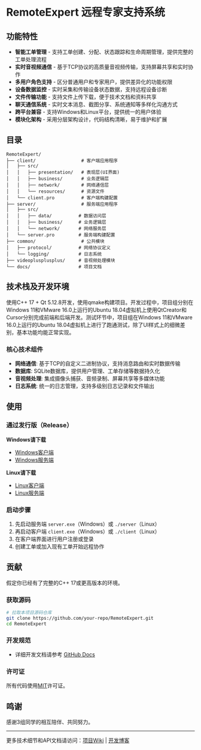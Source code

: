 # RemoteExpert 远程专家支持系统

## 功能特性

* **智能工单管理** - 支持工单创建、分配、状态跟踪和生命周期管理，提供完整的工单处理流程
* **实时音视频通信** - 基于TCP协议的高质量音视频传输，支持屏幕共享和实时协作
* **多用户角色支持** - 区分普通用户和专家用户，提供差异化的功能权限
* **设备数据监控** - 实时采集和传输设备状态数据，支持远程设备诊断
* **文件传输功能** - 支持文件上传下载，便于技术文档和资料共享
* **聊天通信系统** - 实时文本消息、截图分享、系统通知等多样化沟通方式
* **跨平台兼容** - 支持Windows和Linux平台，提供统一的用户体验
* **模块化架构** - 采用分层架构设计，代码结构清晰，易于维护和扩展

## 目录

```
RemoteExpert/
├── client/                 # 客户端应用程序
│   ├── src/
│   │   ├── presentation/   # 表现层(UI界面)
│   │   ├── business/       # 业务逻辑层
│   │   ├── network/        # 网络通信层
│   │   └── resources/      # 资源文件
│   └── client.pro          # 客户端构建配置
├── server/                 # 服务端应用程序
│   ├── src/
│   │   ├── data/          # 数据访问层
│   │   ├── business/      # 业务逻辑层
│   │   └── network/       # 网络服务层
│   └── server.pro         # 服务端构建配置
├── common/                 # 公共模块
│   ├── protocol/          # 网络协议定义
│   └── logging/           # 日志系统
├── videoplusplusplus/     # 音视频处理模块
└── docs/                  # 项目文档
```

## 技术栈及开发环境

使用C++ 17 + Qt 5.12.8开发，使用qmake构建项目。开发过程中，项目组分别在Windows 11和VMware 16.0上运行的Ubuntu 18.04虚拟机上使用QtCreator和Cursor分别完成前端和后端开发。测试环节中，项目组在Windows 11和VMware 16.0上运行的Ubuntu 18.04虚拟机上进行了跑通测试，除了UI样式上的细微差别，基本功能均能正常实现。

### 核心技术组件
- **网络通信**: 基于TCP的自定义二进制协议，支持消息路由和实时数据传输
- **数据库**: SQLite数据库，提供用户管理、工单存储等数据持久化
- **音视频处理**: 集成摄像头捕获、音频录制、屏幕共享等多媒体功能
- **日志系统**: 统一的日志管理，支持多级别日志记录和文件输出

## 使用

### 通过发行版（Release）

**Windows请下载**
- [Windows客户端](https://github.com/your-repo/RemoteExpert/releases/latest/download/client-windows.exe)
- [Windows服务端](https://github.com/your-repo/RemoteExpert/releases/latest/download/server-windows.exe)

**Linux请下载**
- [Linux客户端](https://github.com/your-repo/RemoteExpert/releases/latest/download/client-linux)
- [Linux服务端](https://github.com/your-repo/RemoteExpert/releases/latest/download/server-linux)

### 启动步骤
1. 先启动服务端 `server.exe`（Windows）或 `./server`（Linux）
2. 再启动客户端 `client.exe`（Windows）或 `./client`（Linux）
3. 在客户端界面进行用户注册或登录
4. 创建工单或加入现有工单开始远程协作

## 贡献

假定你已经有了完整的C++ 17或更高版本的环境。

### 获取源码
```bash
# 拉取本项目源码仓库
git clone https://github.com/your-repo/RemoteExpert.git
cd RemoteExpert
```

### 开发规范
- 详细开发文档请参考 [GitHub Docs](https://github.com/your-repo/RemoteExpert/wiki)

### 许可证

所有代码使用[MIT](LICENSE)许可证。

## 鸣谢

感谢3组同学的相互陪伴、共同努力。

---

更多技术细节和API文档请访问：[项目Wiki](https://github.com/your-repo/RemoteExpert/wiki) | [开发博客](https://your-blog.com)
